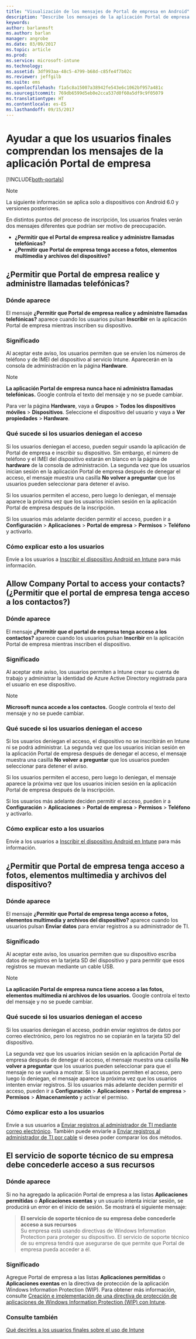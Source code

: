 ```yaml
---
title: "Visualización de los mensajes de Portal de empresa en Android"
description: "Describe los mensajes de la aplicación Portal de empresa que los usuarios finales de Intune pueden ver."
keywords: 
author: barlanmsft
ms.author: barlan
manager: angrobe
ms.date: 03/09/2017
ms.topic: article
ms.prod: 
ms.service: microsoft-intune
ms.technology: 
ms.assetid: 3df993aa-48c5-4799-b68d-c85fe4f7b02c
ms.reviewer: jeffgilb
ms.suite: ems
ms.openlocfilehash: f1a5c8a15007a38942fe543e6c1062bf957a481c
ms.sourcegitcommit: 769db6599d5eb0e2cca537d0f60a5df9c9f05079
ms.translationtype: HT
ms.contentlocale: es-ES
ms.lasthandoff: 09/15/2017
---
```

# <a name="help-end-users-understand-company-portal-app-messages"></a>Ayudar a que los usuarios finales comprendan los mensajes de la aplicación Portal de empresa

[!INCLUDE[both-portals](./includes/note-for-both-portals.md)]

> [!NOTE]
> La siguiente información se aplica solo a dispositivos con Android 6.0 y versiones posteriores.

En distintos puntos del proceso de inscripción, los usuarios finales verán dos mensajes diferentes que podrían ser motivo de preocupación.

- __¿Permitir que el Portal de empresa realice y administre llamadas telefónicas?__
- __¿Permitir que Portal de empresa tenga acceso a fotos, elementos multimedia y archivos del dispositivo?__

## <a name="allow-company-portal-to-make-and-manage-phone-calls"></a>¿Permitir que Portal de empresa realice y administre llamadas telefónicas?

### <a name="where-it-appears"></a>Dónde aparece
El mensaje **¿Permitir que Portal de empresa realice y administre llamadas telefónicas?** aparece cuando los usuarios pulsan **Inscribir** en la aplicación Portal de empresa mientras inscriben su dispositivo.

### <a name="what-it-means"></a>Significado
Al aceptar este aviso, los usuarios permiten que se envíen los números de teléfono y de IMEI del dispositivo al servicio Intune. Aparecerán en la consola de administración en la página __Hardware__.

> [!NOTE]
> **La aplicación Portal de empresa nunca hace ni administra llamadas telefónicas.** Google controla el texto del mensaje y no se puede cambiar.

Para ver la página **Hardware**, vaya a **Grupos** > **Todos los dispositivos móviles** > **Dispositivos**. Seleccione el dispositivo del usuario y vaya a **Ver propiedades** > **Hardware**.

### <a name="what-happens-if-users-deny-access"></a>Qué sucede si los usuarios deniegan el acceso
Si los usuarios deniegan el acceso, pueden seguir usando la aplicación de Portal de empresa e inscribir su dispositivo. Sin embargo, el número de teléfono y el IMEI del dispositivo estarán en blanco en la página de __hardware__ de la consola de administración. La segunda vez que los usuarios inician sesión en la aplicación Portal de empresa después de denegar el acceso, el mensaje muestra una casilla **No volver a preguntar** que los usuarios pueden seleccionar para detener el aviso.

Si los usuarios permiten el acceso, pero luego lo deniegan, el mensaje aparece la próxima vez que los usuarios inicien sesión en la aplicación Portal de empresa después de la inscripción.

Si los usuarios más adelante deciden permitir el acceso, pueden ir a **Configuración** > **Aplicaciones** > **Portal de empresa** > **Permisos** > **Teléfono** y activarlo.

### <a name="how-to-explain-this-to-your-users"></a>Cómo explicar esto a los usuarios
Envíe a los usuarios a [Inscribir el dispositivo Android en Intune](/intune-user-help/enroll-your-device-in-intune-android) para más información.

## <a name="allow-company-portal-to-access-your-contacts"></a>Allow Company Portal to access your contacts? (¿Permitir que el portal de empresa tenga acceso a los contactos?)

### <a name="where-it-appears"></a>Dónde aparece
El mensaje **¿Permitir que el portal de empresa tenga acceso a los contactos?** aparece cuando los usuarios pulsan **Inscribir** en la aplicación Portal de empresa mientras inscriben el dispositivo.

### <a name="what-it-means"></a>Significado
Al aceptar este aviso, los usuarios permiten a Intune crear su cuenta de trabajo y administrar la identidad de Azure Active Directory registrada para el usuario en ese dispositivo.

> [!NOTE]
> **Microsoft nunca accede a los contactos.** Google controla el texto del mensaje y no se puede cambiar.

### <a name="what-happens-if-users-deny-access"></a>Qué sucede si los usuarios deniegan el acceso
Si los usuarios deniegan el acceso, el dispositivo no se inscribirán en Intune ni se podrá administrar. La segunda vez que los usuarios inician sesión en la aplicación Portal de empresa después de denegar el acceso, el mensaje muestra una casilla **No volver a preguntar** que los usuarios pueden seleccionar para detener el aviso.

Si los usuarios permiten el acceso, pero luego lo deniegan, el mensaje aparece la próxima vez que los usuarios inicien sesión en la aplicación Portal de empresa después de la inscripción.

Si los usuarios más adelante deciden permitir el acceso, pueden ir a **Configuración** > **Aplicaciones** > **Portal de empresa** > **Permisos** > **Teléfono** y activarlo.

### <a name="how-to-explain-this-to-your-users"></a>Cómo explicar esto a los usuarios
Envíe a los usuarios a [Inscribir el dispositivo Android en Intune](/intune-user-help/enroll-your-device-in-intune-android) para más información.

## <a name="allow-company-portal-to-access-photos-media-and-files-on-your-device"></a>¿Permitir que Portal de empresa tenga acceso a fotos, elementos multimedia y archivos del dispositivo?

### <a name="where-it-appears"></a>Dónde aparece
El mensaje **¿Permitir que Portal de empresa tenga acceso a fotos, elementos multimedia y archivos del dispositivo?** aparece cuando los usuarios pulsan **Enviar datos** para enviar registros a su administrador de TI.

### <a name="what-it-means"></a>Significado
Al aceptar este aviso, los usuarios permiten que su dispositivo escriba datos de registros en la tarjeta SD del dispositivo y para permitir que esos registros se muevan mediante un cable USB.   

> [!NOTE]
> **La aplicación Portal de empresa nunca tiene acceso a las fotos, elementos multimedia ni archivos de los usuarios.** Google controla el texto del mensaje y no se puede cambiar.

### <a name="what-happens-if-users-deny-access"></a>Qué sucede si los usuarios deniegan el acceso
Si los usuarios deniegan el acceso, podrán enviar registros de datos por correo electrónico, pero los registros no se copiarán en la tarjeta SD del dispositivo.

La segunda vez que los usuarios inician sesión en la aplicación Portal de empresa después de denegar el acceso, el mensaje muestra una casilla **No volver a preguntar** que los usuarios pueden seleccionar para que el mensaje no se vuelva a mostrar. Si los usuarios permiten el acceso, pero luego lo deniegan, el mensaje aparece la próxima vez que los usuarios intenten enviar registros. Si los usuarios más adelante deciden permitir el acceso, pueden ir a **Configuración** > **Aplicaciones** > **Portal de empresa** > **Permisos** > **Almacenamiento** y activar el permiso.


### <a name="how-to-explain-this-to-your-users"></a>Cómo explicar esto a los usuarios
Envíe a sus usuarios a [Enviar registros al administrador de TI mediante correo electrónico](/intune-user-help/send-logs-to-your-it-admin-by-email-android). También puede enviarle a [Enviar registros al administrador de TI por cable](/intune-user-help/send-logs-to-your-it-admin-by-cable-android) si desea poder comparar los dos métodos.

## <a name="your-company-support-needs-to-give-you-access-to-company-resources"></a>El servicio de soporte técnico de su empresa debe concederle acceso a sus recursos

### <a name="where-it-appears"></a>Dónde aparece
Si no ha agregado la aplicación Portal de empresa a las listas **Aplicaciones permitidas** o **Aplicaciones exentas** y un usuario intenta iniciar sesión, se producirá un error en el inicio de sesión. Se mostrará el siguiente mensaje:

> **El servicio de soporte técnico de su empresa debe concederle acceso a sus recursos**  
> Su empresa está usando directivas de Windows Information Protection para proteger su dispositivo. El servicio de soporte técnico de su empresa tendrá que asegurarse de que permite que Portal de empresa pueda acceder a él.

### <a name="what-it-means"></a>Significado

Agregue Portal de empresa a las listas **Aplicaciones permitidas** o **Aplicaciones exentas** en la directiva de protección de la aplicación Windows Information Protection (WIP). Para obtener más información, consulte [Creación e implementación de una directiva de protección de aplicaciones de Windows Information Protection (WIP) con Intune](/intune-classic/deploy-use/create-windows-information-protection-policy-with-intune).

### <a name="see-also"></a>Consulte también
[Qué decirles a los usuarios finales sobre el uso de Intune](end-user-educate.md)
